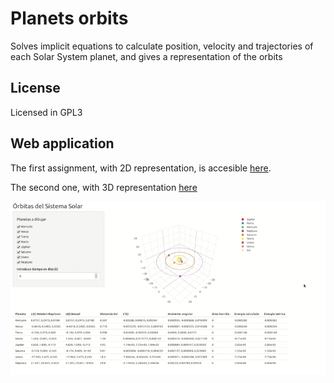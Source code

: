 # Planets orbits
Solves implicit equations to calculate position, velocity and trajectories of each Solar System planet, and gives a representation of the orbits

## License
Licensed in GPL3

## Web application
The first assignment, with 2D representation, is accesible [here](https://ncordon.shinyapps.io/planets). 

The second one, with 3D representation [here](https://ncordon.shinyapps.io/planets-v2)


![](./planets.gif)

